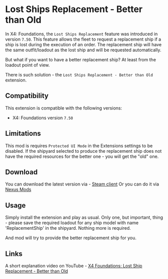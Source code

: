 # Lost Ships Replacement - Better than Old

In X4: Foundations, the `Lost Ships Replacement` feature was introduced in version `7.50`.
This feature allows the fleet to request a replacement ship if a ship is lost during the execution of an order.
The replacement ship will have the same outfit/loadout as the lost ship and will be requested automatically.

But what if you want to have a better replacement ship? At least from the loadout point of view.

There is such solution - the `Lost Ships Replacement - Better than Old` extension.

## Compatibility

This extension is compatible with the following versions:

- X4: Foundations version `7.50`

## Limitations

This mod is requires `Protected UI Mode` in the Extensions settings to be disabled.
If the shipyard selected to produce the replacement ship does not have the required resources for the better one - you will get the "old" one.

## Download

You can download the latest version via - [Steam client](https://steamcommunity.com/id/chemodun/myworkshopfiles/?appid=392160)
Or you can do it via [Nexus Mods](https://next.nexusmods.com/profile/ChemODun/mods?gameId=2659)

## Usage

Simply install the extension and play as usual.
Only one, but important, thing - please save the required loadout for any ship model with name 'ReplacementShip' in the shipyard.
Nothing more is required.

And mod will try to provide the better replacement ship for you.

## Links

A short explanation video on YouTube - [X4 Foundations: Lost Ship Replacement - Better than Old](https://youtube.com/watch?v=DFVexbenitI)
